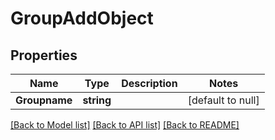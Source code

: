 # GroupAddObject

## Properties
Name | Type | Description | Notes
------------ | ------------- | ------------- | -------------
**Groupname** | **string** |  | [default to null]

[[Back to Model list]](../README.md#documentation-for-models) [[Back to API list]](../README.md#documentation-for-api-endpoints) [[Back to README]](../README.md)


